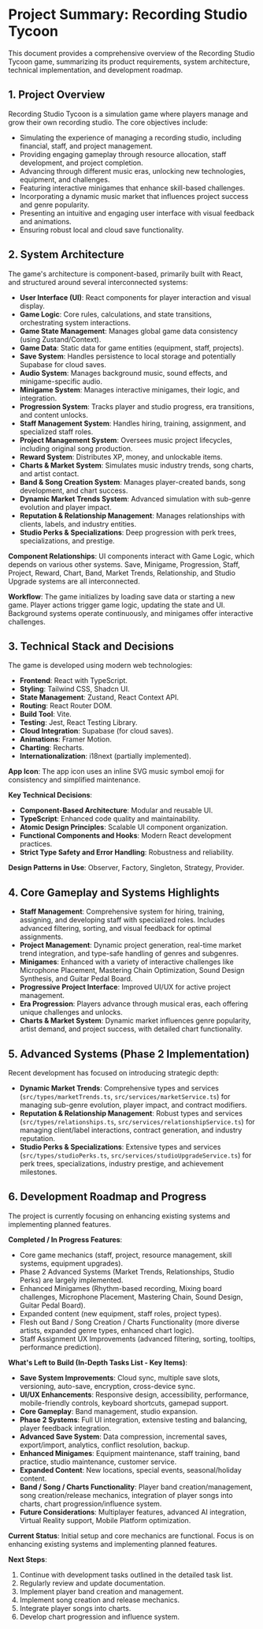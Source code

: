 # Project Summary: Recording Studio Tycoon

This document provides a comprehensive overview of the Recording Studio Tycoon game, summarizing its product requirements, system architecture, technical implementation, and development roadmap.

## 1. Project Overview

Recording Studio Tycoon is a simulation game where players manage and grow their own recording studio. The core objectives include:
- Simulating the experience of managing a recording studio, including financial, staff, and project management.
- Providing engaging gameplay through resource allocation, staff development, and project completion.
- Advancing through different music eras, unlocking new technologies, equipment, and challenges.
- Featuring interactive minigames that enhance skill-based challenges.
- Incorporating a dynamic music market that influences project success and genre popularity.
- Presenting an intuitive and engaging user interface with visual feedback and animations.
- Ensuring robust local and cloud save functionality.

## 2. System Architecture

The game's architecture is component-based, primarily built with React, and structured around several interconnected systems:

- **User Interface (UI)**: React components for player interaction and visual display.
- **Game Logic**: Core rules, calculations, and state transitions, orchestrating system interactions.
- **Game State Management**: Manages global game data consistency (using Zustand/Context).
- **Game Data**: Static data for game entities (equipment, staff, projects).
- **Save System**: Handles persistence to local storage and potentially Supabase for cloud saves.
- **Audio System**: Manages background music, sound effects, and minigame-specific audio.
- **Minigame System**: Manages interactive minigames, their logic, and integration.
- **Progression System**: Tracks player and studio progress, era transitions, and content unlocks.
- **Staff Management System**: Handles hiring, training, assignment, and specialized staff roles.
- **Project Management System**: Oversees music project lifecycles, including original song production.
- **Reward System**: Distributes XP, money, and unlockable items.
- **Charts & Market System**: Simulates music industry trends, song charts, and artist contact.
- **Band & Song Creation System**: Manages player-created bands, song development, and chart success.
- **Dynamic Market Trends System**: Advanced simulation with sub-genre evolution and player impact.
- **Reputation & Relationship Management**: Manages relationships with clients, labels, and industry entities.
- **Studio Perks & Specializations**: Deep progression with perk trees, specializations, and prestige.

**Component Relationships**: UI components interact with Game Logic, which depends on various other systems. Save, Minigame, Progression, Staff, Project, Reward, Chart, Band, Market Trends, Relationship, and Studio Upgrade systems are all interconnected.

**Workflow**: The game initializes by loading save data or starting a new game. Player actions trigger game logic, updating the state and UI. Background systems operate continuously, and minigames offer interactive challenges.

## 3. Technical Stack and Decisions

The game is developed using modern web technologies:

-   **Frontend**: React with TypeScript.
-   **Styling**: Tailwind CSS, Shadcn UI.
-   **State Management**: Zustand, React Context API.
-   **Routing**: React Router DOM.
-   **Build Tool**: Vite.
-   **Testing**: Jest, React Testing Library.
-   **Cloud Integration**: Supabase (for cloud saves).
-   **Animations**: Framer Motion.
-   **Charting**: Recharts.
-   **Internationalization**: i18next (partially implemented).

**App Icon**: The app icon uses an inline SVG music symbol emoji for consistency and simplified maintenance.

**Key Technical Decisions**:
-   **Component-Based Architecture**: Modular and reusable UI.
-   **TypeScript**: Enhanced code quality and maintainability.
-   **Atomic Design Principles**: Scalable UI component organization.
-   **Functional Components and Hooks**: Modern React development practices.
-   **Strict Type Safety and Error Handling**: Robustness and reliability.

**Design Patterns in Use**: Observer, Factory, Singleton, Strategy, Provider.

## 4. Core Gameplay and Systems Highlights

-   **Staff Management**: Comprehensive system for hiring, training, assigning, and developing staff with specialized roles. Includes advanced filtering, sorting, and visual feedback for optimal assignments.
-   **Project Management**: Dynamic project generation, real-time market trend integration, and type-safe handling of genres and subgenres.
-   **Minigames**: Enhanced with a variety of interactive challenges like Microphone Placement, Mastering Chain Optimization, Sound Design Synthesis, and Guitar Pedal Board.
-   **Progressive Project Interface**: Improved UI/UX for active project management.
-   **Era Progression**: Players advance through musical eras, each offering unique challenges and unlocks.
-   **Charts & Market System**: Dynamic market influences genre popularity, artist demand, and project success, with detailed chart functionality.

## 5. Advanced Systems (Phase 2 Implementation)

Recent development has focused on introducing strategic depth:

-   **Dynamic Market Trends**: Comprehensive types and services (`src/types/marketTrends.ts`, `src/services/marketService.ts`) for managing sub-genre evolution, player impact, and contract modifiers.
-   **Reputation & Relationship Management**: Robust types and services (`src/types/relationships.ts`, `src/services/relationshipService.ts`) for managing client/label interactions, contract generation, and industry reputation.
-   **Studio Perks & Specializations**: Extensive types and services (`src/types/studioPerks.ts`, `src/services/studioUpgradeService.ts`) for perk trees, specializations, industry prestige, and achievement milestones.

## 6. Development Roadmap and Progress

The project is currently focusing on enhancing existing systems and implementing planned features.

**Completed / In Progress Features**:
-   Core game mechanics (staff, project, resource management, skill systems, equipment upgrades).
-   Phase 2 Advanced Systems (Market Trends, Relationships, Studio Perks) are largely implemented.
-   Enhanced Minigames (Rhythm-based recording, Mixing board challenges, Microphone Placement, Mastering Chain, Sound Design, Guitar Pedal Board).
-   Expanded content (new equipment, staff roles, project types).
-   Flesh out Band / Song Creation / Charts Functionality (more diverse artists, expanded genre types, enhanced chart logic).
-   Staff Assignment UX Improvements (advanced filtering, sorting, tooltips, performance prediction).

**What's Left to Build (In-Depth Tasks List - Key Items)**:
-   **Save System Improvements**: Cloud sync, multiple save slots, versioning, auto-save, encryption, cross-device sync.
-   **UI/UX Enhancements**: Responsive design, accessibility, performance, mobile-friendly controls, keyboard shortcuts, gamepad support.
-   **Core Gameplay**: Band management, studio expansion.
-   **Phase 2 Systems**: Full UI integration, extensive testing and balancing, player feedback integration.
-   **Advanced Save System**: Data compression, incremental saves, export/import, analytics, conflict resolution, backup.
-   **Enhanced Minigames**: Equipment maintenance, staff training, band practice, studio maintenance, customer service.
-   **Expanded Content**: New locations, special events, seasonal/holiday content.
-   **Band / Song / Charts Functionality**: Player band creation/management, song creation/release mechanics, integration of player songs into charts, chart progression/influence system.
-   **Future Considerations**: Multiplayer features, advanced AI integration, Virtual Reality support, Mobile Platform optimization.

**Current Status**: Initial setup and core mechanics are functional. Focus is on enhancing existing systems and implementing planned features.

**Next Steps**:
1.  Continue with development tasks outlined in the detailed task list.
2.  Regularly review and update documentation.
3.  Implement player band creation and management.
4.  Implement song creation and release mechanics.
5.  Integrate player songs into charts.
6.  Develop chart progression and influence system. 